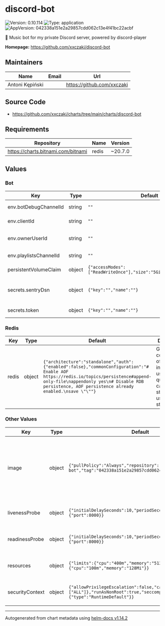 # discord-bot

![Version: 0.10.114](https://img.shields.io/badge/Version-0.10.114-informational?style=flat-square) ![Type: application](https://img.shields.io/badge/Type-application-informational?style=flat-square) ![AppVersion: 042338a151e2a29857cdd062c13e4f41bc22acbf](https://img.shields.io/badge/AppVersion-042338a151e2a29857cdd062c13e4f41bc22acbf-informational?style=flat-square)

🎵 Music bot for my private Discord server, powered by discord-player

**Homepage:** <https://github.com/xxczaki/discord-bot>

## Maintainers

| Name | Email | Url |
| ---- | ------ | --- |
| Antoni Kępiński |  | <https://github.com/xxczaki> |

## Source Code

* <https://github.com/xxczaki/charts/tree/main/charts/discord-bot>

## Requirements

| Repository | Name | Version |
|------------|------|---------|
| https://charts.bitnami.com/bitnami | redis | ~20.7.0 |

## Values

### Bot

| Key | Type | Default | Description |
|-----|------|---------|-------------|
| env.botDebugChannelId | string | `""` | ID of the channel used for sending debug messages |
| env.clientId | string | `""` | Client ID used for Discord API authorization |
| env.ownerUserId | string | `""` | ID of the user that should be allowed to perform sensitive actions, like clearing the query cache |
| env.playlistsChannelId | string | `""` | ID of the channel used for storing the user playlists |
| persistentVolumeClaim | object | `{"accessModes":["ReadWriteOnce"],"size":"5Gi","storageClass":""}` | Configuration of the PVC used for storing the cached songs |
| secrets.sentryDsn | object | `{"key":"","name":""}` | Points to a Secret containing the Sentry DSN Learn more: https://docs.sentry.io/concepts/key-terms/dsn-explainer/ |
| secrets.token | object | `{"key":"","name":""}` | Points to a Secret containing the Discord bot token |

### Redis

| Key | Type | Default | Description |
|-----|------|---------|-------------|
| redis | object | `{"architecture":"standalone","auth":{"enabled":false},"commonConfiguration":"# Enable AOF https://redis.io/topics/persistence#append-only-file\nappendonly yes\n# Disable RDB persistence, AOF persistence already enabled.\nsave \"\""}` | General configuration of the Redis instance used for query caching and storing usage statistics |

### Other Values

| Key | Type | Default | Description |
|-----|------|---------|-------------|
| image | object | `{"pullPolicy":"Always","repository":"xxczaki/discord-bot","tag":"042338a151e2a29857cdd062c13e4f41bc22acbf"}` | General configuration of the Redis instance used for query caching and storing usage statistics |
| livenessProbe | object | `{"initialDelaySeconds":10,"periodSeconds":10,"tcpSocket":{"port":8000}}` | Liveness probe used for the bot Pod |
| readinessProbe | object | `{"initialDelaySeconds":10,"periodSeconds":10,"tcpSocket":{"port":8000}}` | Readiness probe used for the bot Pod |
| resources | object | `{"limits":{"cpu":"400m","memory":"512Mi"},"requests":{"cpu":"100m","memory":"128Mi"}}` | Resource limits used for the bot Pod |
| securityContext | object | `{"allowPrivilegeEscalation":false,"capabilities":{"drop":["ALL"]},"runAsNonRoot":true,"seccompProfile":{"type":"RuntimeDefault"}}` | Security context used for the bot Pod |

----------------------------------------------
Autogenerated from chart metadata using [helm-docs v1.14.2](https://github.com/norwoodj/helm-docs/releases/v1.14.2)

